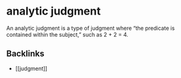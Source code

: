 # analytic judgment

An analytic judgment is a type of judgment where &ldquo;the predicate is contained within the subject,&rdquo; such as 2 + 2 = 4.


## Backlinks

-   [[judgment]]
